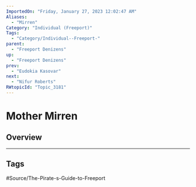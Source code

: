 ```yaml
---
ImportedOn: "Friday, January 27, 2023 12:02:47 AM"
Aliases:
  - "Mirren"
Category: "Individual (Freeport)"
Tags:
  - "Category/Individual--Freeport-"
parent:
  - "Freeport Denizens"
up:
  - "Freeport Denizens"
prev:
  - "Eudokia Kasovar"
next:
  - "Nifur Roberts"
RWtopicId: "Topic_3181"
---
```

# Mother Mirren
## Overview

---
## Tags
#Source/The-Pirate-s-Guide-to-Freeport

